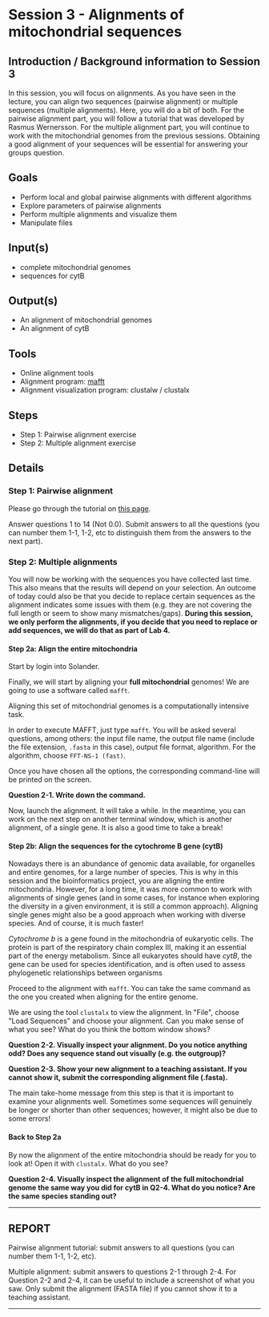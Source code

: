 # Session 3 - Alignments of mitochondrial sequences

## Introduction / Background information to Session 3

In this session, you will focus on alignments. As you have seen in the lecture, you can align two sequences (pairwise alignment) or multiple sequences (multiple alignments). Here, you will do a bit of both. For the pairwise alignment part, you will follow a tutorial that was developed by Rasmus Wernersson. For the multiple alignment part, you will continue to work with the mitochondrial genomes from the previous sessions. Obtaining a good alignment of your sequences will be essential for answering your groups question.

## Goals

  + Perform local and global pairwise alignments with different algorithms
  + Explore parameters of pairwise alignments
  + Perform multiple alignments and visualize them
  + Manipulate files

## Input(s)

  + complete mitochondrial genomes
  + sequences for cytB

## Output(s)

  + An alignment of mitochondrial genomes
  + An alignment of cytB

## Tools

  + Online alignment tools
  + Alignment program: [mafft](https://mafft.cbrc.jp/alignment/software/)
  + Alignment visualization program: clustalw / clustalx

## Steps

  + Step 1: Pairwise alignment exercise
  + Step 2: Multiple alignment exercise

## Details

### Step 1: Pairwise alignment

Please go through the tutorial on [this page](https://teaching.healthtech.dtu.dk/22111/index.php/ExPairwiseAlignment).

Answer questions 1 to 14 (Not 0.0). Submit answers to all the questions (you can number them 1-1, 1-2, etc to distinguish them from the answers to the next part).

### Step 2: Multiple alignments

You will now be working with the sequences you have collected last time. This also means that the results will depend on your selection. An outcome of today could also be that you decide to replace certain sequences as the alignment indicates some issues with them (e.g. they are not covering the full length or seem to show many mismatches/gaps). **During this session, we only perform the alignments, if you decide that you need to replace or add sequences, we will do that as part of Lab 4.**

#### Step 2a: Align the entire mitochondria

Start by login into Solander.

Finally, we will start by aligning your **full mitochondrial** genomes! We are going to use a software called `mafft`. 

Aligning this set of mitochondrial genomes is a computationally intensive task. 

In order to execute MAFFT, just type `mafft`. You will be asked several questions, among others: the input file name, the output file name (include the file extension, `.fasta` in this case), output file format, algorithm.  For the algorithm, choose `FFT-NS-1 (fast)`.

Once you have chosen all the options, the corresponding command-line will be printed on the screen.

**Question 2-1. Write down the command.**

Now, launch the alignment. It will take a while. In the meantime, you can work on the next step on another terminal window, which is another alignment, of a single gene. It is also a good time to take a break!

#### Step 2b: Align the sequences for the cytochrome B gene (cytB)

Nowadays there is an abundance of genomic data available, for organelles and entire genomes, for a large number of species. This is why in this session and the bioinformatics project, you are aligning the entire mitochondria. However, for a long time, it was more common to work with alignments of single genes (and in some cases, for instance when exploring the diversity in a given environment, it is still a common approach). Aligning single genes might also be a good approach when working with diverse species. And of course, it is much faster!

*Cytochrome b* is a gene found in the mitochondria of eukaryotic cells. The protein is part of the respiratory chain complex III, making it an essential part of the energy metabolism. Since all eukaryotes should have *cytB*, the gene can be used for species identification, and is often used to assess phylogenetic relationships between organisms

Proceed to the alignment with `mafft`. You can take the same command as the one you created when aligning for the entire genome.

We are using the tool `clustalx` to view the alignment. In "File", choose "Load Sequences" and choose your alignment. Can you make sense of what you see? What do you think the bottom window shows?

**Question 2-2. Visually inspect your alignment. Do you notice anything odd? Does any sequence stand out visually (e.g. the outgroup)?**


**Question 2-3. Show your new alignment to a teaching assistant. If you cannot show it, submit the corresponding alignment file (.fasta).**

The main take-home message from this step is that it is important to examine your alignments well. Sometimes some sequences will genuinely be longer or shorter than other sequences; however, it might also be due to some errors!

#### Back to Step 2a


By now the alignment of the entire mitochondria should be ready for you to look at! Open it with `clustalx`. What do you see?

**Question 2-4. Visually inspect the alignment of the full mitochondrial genome the same way you did for cytB in Q2-4. What do you notice? Are the same species standing out?**

---
## REPORT

Pairwise alignment tutorial: submit answers to all questions (you can number them 1-1, 1-2, etc).

Multiple alignment: submit answers to questions 2-1 through 2-4. For Question 2-2 and 2-4, it can be useful to include a screenshot of what you saw. Only submit the alignment (FASTA file) if you cannot show it to a teaching assistant.


---
